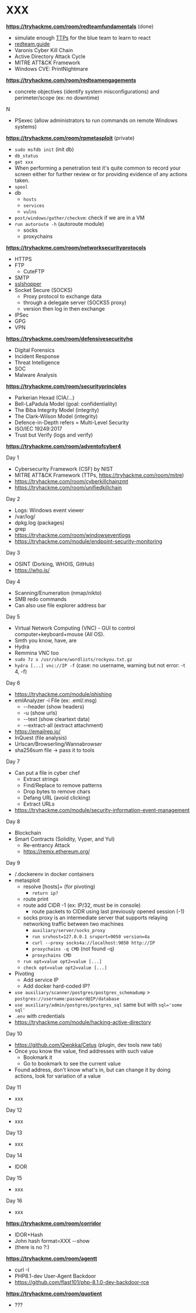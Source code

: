 # XXX

**https://tryhackme.com/room/redteamfundamentals** (done)

* simulate enough [TTPs](https://csrc.nist.gov/glossary/term/Tactics_Techniques_and_Procedures) for the blue team to learn to react
* [redteam.guide](https://redteam.guide/)
* Varonis Cyber Kill Chain 
* Active Directory Attack Cycle 
* MITRE ATT&CK Framework
* Windows CVE: PrintNightmare

**https://tryhackme.com/room/redteamengagements**

* concrete objectives (identify system misconfigurations) and perimeter/scope (ex: no downtime)

N

* PSexec (allow administrators to run commands on remote Windows systems)

**https://tryhackme.com/room/rpmetasploit** (private)

* `sudo msfdb init` (init db)
* `db_status`
* `get xxx`
* When performing a penetration test it's quite common to record your screen either for further review or for providing evidence of any actions taken.
* `spool`
* db
  * `hosts`
  * `services`
  * `vulns`
* `post/windows/gather/checkvm`: check if we are in a VM
* `run autoroute -h` (autoroute module)
  * socks
  * proxychains

**https://tryhackme.com/room/networksecurityprotocols**

* HTTPS
* FTP
  * CuteFTP
* SMTP
* [sslshopper](https://www.sslshopper.com/ssl-checker.html)
* Socket Secure (SOCKS) 
  * Proxy protocol to exchange data
  * through a delegate server (SOCKS5 proxy)
  * version then log in then exchange
* IPSec
* GPG
* VPN

**https://tryhackme.com/room/defensivesecurityhq**

* Digital Forensics
* Incident Response
* Threat Intelligence
* SOC
* Malware Analysis

**https://tryhackme.com/room/securityprinciples**

* Parkerian Hexad (CIA/...)
* Bell-LaPadula Model (goal: confidentiality)
* The Biba Integrity Model (integrity)
* The Clark-Wilson Model (integrity)
* Defence-in-Depth refers = Multi-Level Security
* ISO/IEC 19249:2017
* Trust but Verify (logs and verify)

**https://tryhackme.com/room/adventofcyber4**

Day 1

* Cybersecurity Framework (CSF) by NIST
* MITRE ATT&CK Framework (TTPs, https://tryhackme.com/room/mitre)
* https://tryhackme.com/room/cyberkillchainzmt
* https://tryhackme.com/room/unifiedkillchain

Day 2

* Logs: Windows event viewer
* /var/log/
* dpkg.log (packages)
* grep
* https://tryhackme.com/room/windowseventlogs
* https://tryhackme.com/module/endpoint-security-monitoring

Day 3

* OSINT (Dorking, WHOIS, GitHub)
* https://who.is/

Day 4

* Scanning/Enumeration (nmap/nikto)
* SMB redo commands
* Can also use file explorer address bar

Day 5

* Virtual Network Computing (VNC) - GUI to control computer+keyboard+mouse (All OS).
* Smth you know, have, are
* Hydra
* Remmina VNC too
* `sudo 7z x /usr/share/wordlists/rockyou.txt.gz`
* `hydra [...] vnc://IP -f` (case: no username, warning but not error: -t 4, -f)

Day 6

* https://tryhackme.com/module/phishing
* emlAnalyzer -i File (ex: .eml/.msg)
  * --header (show headers)
  * -u (show urls)
  * --text (show cleartext data)
  * --extract-all (extract attachment)
* https://emailrep.io/
* InQuest (file analysis)
* Urlscan/Browserling/Wannabrowser
* sha256sum file -> pass it to tools

Day 7

* Can put a file in cyber chef
  * Extract strings
  * Find/Replace to remove patterns
  * Drop bytes to remove chars
  * Defang URL (avoid clicking)
  * Extract URLs
* https://tryhackme.com/module/security-information-event-management

Day 8

* Blockchain
* Smart Contracts (Solidity, Vyper, and Yul)
  * Re-entrancy Attack
  * https://remix.ethereum.org/

Day 9

* /.dockerenv in docker containers
* metasploit
  * resolve [hosts]+ (for pivoting)
    * `return ip?`
  * route print
  * route add CIDR -1 (ex: IP/32, must be in console)
    * route packets to CIDR using last previously opened session (-1)
  * socks proxy is an intermediate server that supports relaying networking traffic between two machines
    * `auxiliary/server/socks_proxy`
    * `run srvhost=127.0.0.1 srvport=9050 version=4a`
    * `curl --proxy socks4a://localhost:9050 http://IP`
    * `proxychains -q CMD` (not found -q)
    * `proxychains CMD`
  * `run opt=value opt2=value [...]`
  * `check opt=value opt2=value [...]`
* Pivoting
  * Add service IP
  * Add docker hard-coded IP?
* `use auxiliary/scanner/postgres/postgres_schemadump` > `postgres://username:password@IP/database` 
* `use auxiliary/admin/postgres/postgres_sql` same but with `sql='some sql'`
* `.env` with credentials
* https://tryhackme.com/module/hacking-active-directory

Day 10

* https://github.com/Qwokka/Cetus (plugin, dev tools new tab)
* Once you know the value, find addresses with such value
  * Bookmark it
  * Go to bookmark to see the current value
* Found address, don't know what's in, but can change it by doing actions, look for variation of a value

Day 11

* xxx

Day 12

* xxx

Day 13

* xxx

Day 14

* IDOR

Day 15

* xxx

Day 16

* xxx

**https://tryhackme.com/room/corridor**

* IDOR+Hash
* John hash format=XXX --show
* (there is no ?:)

**https://tryhackme.com/room/agentt**

* curl -I
* PHP8.1-dev User-Agent Backdoor
* https://github.com/flast101/php-8.1.0-dev-backdoor-rce

**https://tryhackme.com/room/quotient**

* ???